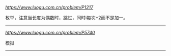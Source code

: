 *https://www.luogu.com.cn/problem/P1217*

枚举，注意当长度为偶数时，跳过，同时i每次+2而不是加一。

---

*https://www.luogu.com.cn/problem/P5740*

模拟

---
